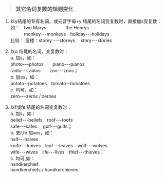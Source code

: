 > ### 其它名词复数的规则变化

1. 以y结尾的专有名词，或元音字母+y 结尾的名词变复数时，直接加s变复数：<br>
如：　two Marys　　　　 the Henrys <br>
　　　monkey---monkeys　holiday---holidays　　<br>
比较： 层楼：storey ---storeys　 story---stories <br>

2. 以o 结尾的名词，变复数时：<br>
a. 加s，如： <br>
    photo---photos　　piano---pianos <br>
    radio---radios　　zoo---zoos； <br>
b. 加es，如：<br>
    potato--potatoes　tomato--tomatoes <br>
c. 均可，如：<br>
    zero---zeros / zeroes　 <br>

3. 以f或fe 结尾的名词变复数时： <br>
a. 加s，如： <br>
    belief---beliefs　roof---roofs <br>
    safe---safes　 gulf---gulfs；<br>
b. 去f,fe 加ves，如：<br> 
    half---halves　　<br>
    knife---knives　leaf---leaves　wolf---wolves <br>
    wife---wives　life---lives　thief---thieves； <br>
c. 均可,如：　<br>
    handkerchief:  <br>
    handkerchiefs / handkerchieves  <br>